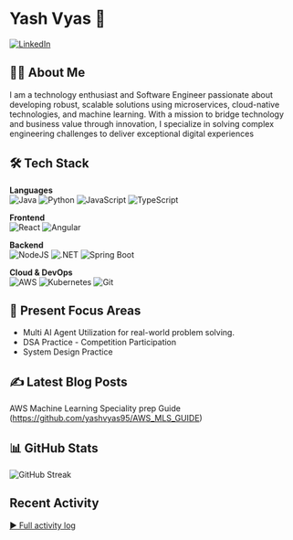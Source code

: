 # Yash Vyas 👋

[![LinkedIn](https://img.shields.io/badge/LinkedIn-0077B5?style=flat&logo=linkedin&logoColor=white)](https://linkedin.com/in/yashvyas0) 

## 👨‍💻 About Me

I am a technology enthusiast and Software Engineer passionate about developing robust, scalable solutions using microservices, cloud-native technologies, and machine learning. With a mission to bridge technology and business value through innovation, I specialize in solving complex engineering challenges to deliver exceptional digital experiences


## 🛠️ Tech Stack

**Languages**  
![Java](https://img.shields.io/badge/Java-%23ED8B00.svg?logo=openjdk&logoColor=white)
![Python](https://img.shields.io/badge/Python-3776AB?style=flat&logo=python&logoColor=white)
![JavaScript](https://img.shields.io/badge/JavaScript-F7DF1E?style=flat&logo=javascript&logoColor=black)
![TypeScript](https://img.shields.io/badge/TypeScript-3178C6?logo=typescript&logoColor=fff)

**Frontend**  
![React](https://img.shields.io/badge/React-61DAFB?style=flat&logo=react&logoColor=black)
![Angular](https://img.shields.io/badge/Angular-%23DD0031.svg?logo=angular&logoColor=white)

**Backend**  
![NodeJS](https://img.shields.io/badge/Node.js-6DA55F?logo=node.js&logoColor=white)
![.NET](https://img.shields.io/badge/.NET-512BD4?logo=dotnet&logoColor=fff)
![Spring Boot](https://img.shields.io/badge/Spring%20Boot-6DB33F?logo=springboot&logoColor=fff)

**Cloud & DevOps**  
![AWS](https://img.shields.io/badge/AWS-232F3E?style=flat&logo=amazon-aws&logoColor=white)
![Kubernetes](https://img.shields.io/badge/Kubernetes-326CE5?logo=kubernetes&logoColor=fff)
![Git](https://img.shields.io/badge/Git-F05032?logo=git&logoColor=fff)


## :notebook: Present Focus Areas
- Multi AI Agent Utilization for real-world problem solving.
- DSA Practice - Competition Participation
- System Design Practice


## ✍️ Latest Blog Posts
AWS Machine Learning Speciality prep Guide (https://github.com/yashvyas95/AWS_MLS_GUIDE)

## 📊 GitHub Stats

![GitHub Streak](https://nirzak-streak-stats.vercel.app/?user=yashvyas95)

## Recent Activity

[▶ Full activity log](https://github.com/yashvyas95)
